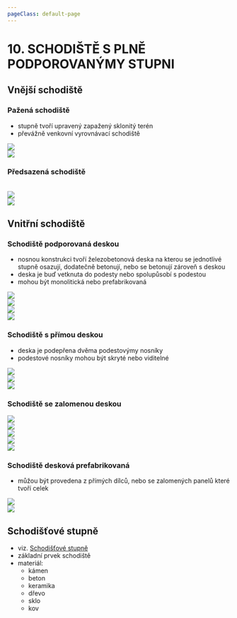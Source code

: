 ```yaml
---
pageClass: default-page
---
```

# 10. SCHODIŠTĚ S PLNĚ PODPOROVANÝMY STUPNI

## Vnější schodiště

### Pažená schodiště

- stupně tvoří upravený zapažený sklonitý terén
- převážně venkovní vyrovnávací schodiště

<img class="centered_image" src="/images/pos/10/pazene1.jpg" />
<br>
<img class="centered_image" src="/images/pos/10/pazene2.jpg" />

### Předsazená schodiště
<br>
<img class="centered_image" src="/images/pos/10/predsazene1.jpg" />
<br>
<img class="centered_image" src="/images/pos/10/predsazene2.jpg" />

## Vnitřní schodiště

### Schodiště podporovaná deskou

- nosnou konstrukci tvoří železobetonová deska na kterou se jednotlivé stupně osazují, dodatečně betonují, nebo se betonují zároveň s deskou
- deska je buď vetknuta do podesty nebo spolupůsobí s podestou
- mohou být monolitická nebo prefabrikovaná

<img class="centered_image" src="/images/pos/10/deska1.jpg" />
<br>
<img class="centered_image" src="/images/pos/10/deska2.jpg" />
<br>
<img class="centered_image" src="/images/pos/10/deska3.jpg" />
<br>
<img class="centered_image" src="/images/pos/10/deska4.jpg" />

### Schodiště s přímou deskou

- deska je podepřena dvěma podestovýmy nosníky
- podestové nosníky mohou být skryté nebo viditelné

<img class="centered_image" src="/images/pos/10/primadeska1.jpg" />
<br>
<img class="centered_image" src="/images/pos/10/primadeska2.jpg" />
<br>
<img class="centered_image" src="/images/pos/10/primadeska3.jpg" />
<br>

### Schodiště se zalomenou deskou

<img class="centered_image" src="/images/pos/10/zalomene1.jpg" />
<br>
<img class="centered_image" src="/images/pos/10/zalomene2.jpg" />
<br>
<img class="centered_image" src="/images/pos/10/zalomene3.jpg" />
<br>
<img class="centered_image" src="/images/pos/10/zalomene4.jpg" />
<br>
<img class="centered_image" src="/images/pos/10/zalomene5.jpg" />
<br>

### Schodiště desková prefabrikovaná

- můžou být provedena z přímých dílců, nebo se zalomených panelů které tvoří celek

<img class="centered_image" src="/images/pos/10/prefab1.jpg" />
<br>
<img class="centered_image" src="/images/pos/10/prefab2.jpg" />
<br>

## Schodišťové stupně

- viz. [Schodišťové stupně](/pos/9/#schodistove-stupne)
- základní prvek schodiště
- materiál:
  - kámen
  - beton
  - keramika
  - dřevo
  - sklo
  - kov